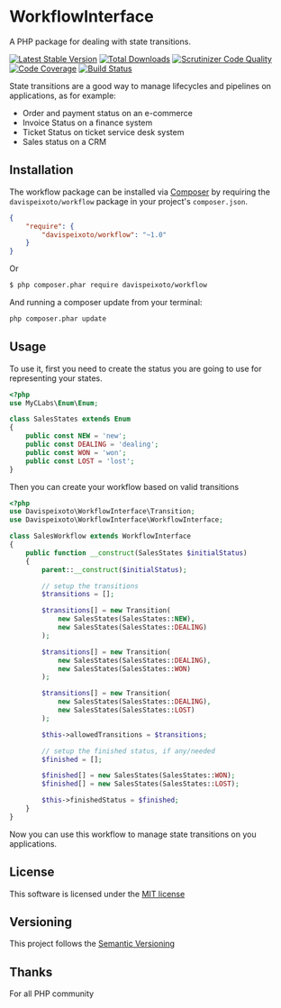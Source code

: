 # WorkflowInterface
A PHP package for dealing with state transitions.

[![Latest Stable Version](https://img.shields.io/packagist/v/davispeixoto/workflow.svg)](https://packagist.org/packages/davispeixoto/workflow)
[![Total Downloads](https://img.shields.io/packagist/dt/davispeixoto/workflow.svg)](https://packagist.org/packages/davispeixoto/workflow)
[![Scrutinizer Code Quality](https://scrutinizer-ci.com/g/davispeixoto/workflow/badges/quality-score.png?b=master)](https://scrutinizer-ci.com/g/davispeixoto/workflow/?branch=master)
[![Code Coverage](https://scrutinizer-ci.com/g/davispeixoto/workflow/badges/coverage.png?b=master)](https://scrutinizer-ci.com/g/davispeixoto/workflow/?branch=master)
[![Build Status](https://travis-ci.org/davispeixoto/workflow.svg?branch=master)](https://travis-ci.org/davispeixoto/workflow)

State transitions are a good way to manage lifecycles and pipelines 
on applications, as for example:

- Order and payment status on an e-commerce
- Invoice Status on a finance system
- Ticket Status on ticket service desk system
- Sales status on a CRM

## Installation
The workflow package can be installed via [Composer](http://getcomposer.org) by requiring the
`davispeixoto/workflow` package in your project's `composer.json`.

```json
{
    "require": {
        "davispeixoto/workflow": "~1.0"
    }
}
```

Or

```sh
$ php composer.phar require davispeixoto/workflow
```

And running a composer update from your terminal:
```sh
php composer.phar update
```

## Usage
To use it, first you need to create the status you are going to use 
for representing your states.

```php
<?php
use MyCLabs\Enum\Enum;

class SalesStates extends Enum
{
    public const NEW = 'new';
    public const DEALING = 'dealing';
    public const WON = 'won';
    public const LOST = 'lost';
}
```

Then you can create your workflow based on valid transitions

```php
<?php
use Davispeixoto\WorkflowInterface\Transition;
use Davispeixoto\WorkflowInterface\WorkflowInterface;

class SalesWorkflow extends WorkflowInterface
{
    public function __construct(SalesStates $initialStatus)
    {
        parent::__construct($initialStatus);

        // setup the transitions
        $transitions = [];

        $transitions[] = new Transition(
            new SalesStates(SalesStates::NEW),
            new SalesStates(SalesStates::DEALING)
        );

        $transitions[] = new Transition(
            new SalesStates(SalesStates::DEALING),
            new SalesStates(SalesStates::WON)
        );

        $transitions[] = new Transition(
            new SalesStates(SalesStates::DEALING),
            new SalesStates(SalesStates::LOST)
        );

        $this->allowedTransitions = $transitions;

        // setup the finished status, if any/needed
        $finished = [];

        $finished[] = new SalesStates(SalesStates::WON);
        $finished[] = new SalesStates(SalesStates::LOST);

        $this->finishedStatus = $finished;
    }
}
```

Now you can use this workflow to manage state transitions on you applications.

## License
This software is licensed under the [MIT license](http://opensource.org/licenses/MIT)

## Versioning
This project follows the [Semantic Versioning](http://semver.org/)

## Thanks
For all PHP community
